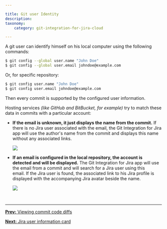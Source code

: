 ```yaml
---

title: Git user Identity
description:
taxonomy:
    category: git-integration-for-jira-cloud

---
```


A git user can identify himself on his local computer using the following commands:

```bash
$ git config --global user.name "John Doe"
$ git config --global user.email johndoe@example.com
```


Or, for specific repository:

```bash
$ git config user.name "John Doe"
$ git config user.email johndoe@example.com
```


Then every commit is supported by the configured user information.

Hosting services _(like GitHub and BitBucket, for example)_ try to match these data in commits with a particular account:

*   **If the email is unknown, it just displays the name from the commit.**
    If there is no Jira user associated with the email, the Git Integration for Jira app will use the author's name from the commit and displays this name without any associated links.

    ![](/wp-content/uploads/gij-git-user-non-matching-email.png)

*   **If an email is configured in the local repository, the account is detected and will be displayed.**
    The Git Integration for Jira app will use the email from a commit and will search for a Jira user using this email. If the Jira user is found, the associated link to his Jira profile is displayed with the accompanying Jira avatar beside the name.

    ![](/wp-content/uploads/git-user-matching-email.png)

&nbsp;
* * *

[**Prev:** Viewing commit code diffs](/git-integration-for-jira-cloud/viewing-commit-code-diffs-gij-cloud)

[**Next:** Jira user information card](/git-integration-for-jira-cloud/jira-user-information-card-gij-cloud)

